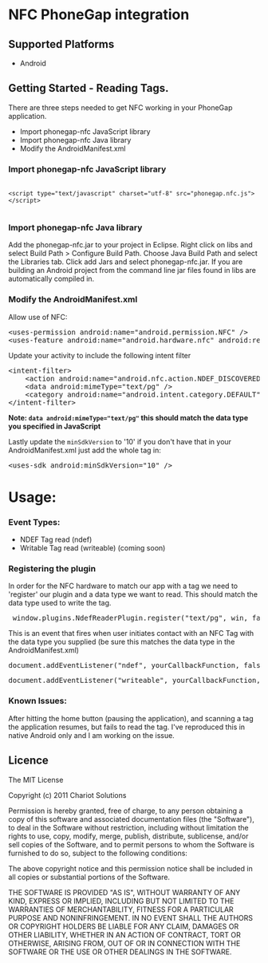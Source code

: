# NFC PhoneGap integration

## Supported Platforms

* Android

## Getting Started - Reading Tags.

There are three steps needed to get NFC working in your PhoneGap application.

* Import phonegap-nfc JavaScript library
* Import phonegap-nfc Java library
* Modify the AndroidManifest.xml

### Import phonegap-nfc JavaScript library
<pre>
	<code>
&lt;script type="text/javascript" charset="utf-8" src="phonegap.nfc.js"&gt;&lt;/script&gt;
	</code>
</pre>

### Import phonegap-nfc Java library
Add the phonegap-nfc.jar to your project in Eclipse. Right click on libs and select Build Path > Configure Build Path. Choose Java Build Path and select the Libraries tab. Click add Jars and select phonegap-nfc.jar. If you are building an Android project from the command line jar files found in libs are automatically compiled in.

### Modify the AndroidManifest.xml
Allow use of NFC:
<pre>
&lt;uses-permission android:name="android.permission.NFC" /&gt;
&lt;uses-feature android:name="android.hardware.nfc" android:required="true" /&gt;
</pre>

Update your activity to include the following intent filter
<pre>
&lt;intent-filter&gt;
	&lt;action android:name="android.nfc.action.NDEF_DISCOVERED" /&gt;
	&lt;data android:mimeType="text/pg" /&gt;
	&lt;category android:name="android.intent.category.DEFAULT" /&gt;
&lt;/intent-filter&gt;
</pre>
**Note: <code>data android:mimeType="text/pg"</code> this should match the data type you specified in JavaScript**

Lastly update the <code>minSdkVersion</code> to '10' if you don't have that in your AndroidManifest.xml just add the whole tag in:
<pre>
&lt;uses-sdk android:minSdkVersion="10" /&gt;	
</pre>

# Usage:

### Event Types:

 * NDEF Tag read (ndef)
 * Writable Tag read (writeable) (coming soon)

### Registering the plugin
In order for the NFC hardware to match our app with a tag we need to 'register' our plugin and a data type we want to read. This should match the data type used to write the tag.

<pre> window.plugins.NdefReaderPlugin.register("text/pg", win, fail); </pre>

This is an event that fires when user initiates contact with an NFC Tag with the data type you supplied (be sure this matches the data type in the AndroidManifest.xml)

<pre>document.addEventListener("ndef", yourCallbackFunction, false);</pre>
<pre>document.addEventListener("writeable", yourCallbackFunction, false);</pre>

### Known Issues:
After hitting the home button (pausing the application), and scanning a tag the application resumes, but fails to read the tag.
I've reproduced this in native Android only and I am working on the issue.

## Licence ##

The MIT License

Copyright (c) 2011 Chariot Solutions

Permission is hereby granted, free of charge, to any person obtaining a copy
of this software and associated documentation files (the "Software"), to deal
in the Software without restriction, including without limitation the rights
to use, copy, modify, merge, publish, distribute, sublicense, and/or sell
copies of the Software, and to permit persons to whom the Software is
furnished to do so, subject to the following conditions:

The above copyright notice and this permission notice shall be included in
all copies or substantial portions of the Software.

THE SOFTWARE IS PROVIDED "AS IS", WITHOUT WARRANTY OF ANY KIND, EXPRESS OR
IMPLIED, INCLUDING BUT NOT LIMITED TO THE WARRANTIES OF MERCHANTABILITY,
FITNESS FOR A PARTICULAR PURPOSE AND NONINFRINGEMENT. IN NO EVENT SHALL THE
AUTHORS OR COPYRIGHT HOLDERS BE LIABLE FOR ANY CLAIM, DAMAGES OR OTHER
LIABILITY, WHETHER IN AN ACTION OF CONTRACT, TORT OR OTHERWISE, ARISING FROM,
OUT OF OR IN CONNECTION WITH THE SOFTWARE OR THE USE OR OTHER DEALINGS IN
THE SOFTWARE.